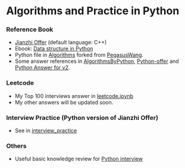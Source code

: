 # Algorithms and Practice in Python

### Reference Book
+ [Jianzhi Offer](剑指offer_第二版.pdf) (default language: C++)
+ Ebook: [Data structure in Python](https://python-data-structures-and-algorithms.readthedocs.io/zh/latest/)
+ Python file in [Algorithms](./algorithms) forked from [PegasusWang](https://github.com/PegasusWang/python_data_structures_and_algorithms).
+ Some answer references in [AlgorithmsByPython](https://github.com/Jack-Lee-Hiter/AlgorithmsByPython), [Python-offer](https://github.com/JushuangQiao/Python-Offer) and [Python Answer for v2](https://www.cnblogs.com/yanmk/p/9130681.html).

### Leetcode
+ My Top 100 interviews answer in [leetcode.ipynb](./leetcode/leetcode.ipynb)
+ My other answers will be updated soon.

### Interview Practice (Python version of Jianzhi Offer)
+ See in [interview_practice](./interview_practice/) 

### Others
+ Useful basic knowledge review for [Python interview](https://github.com/taizilongxu/interview_python)
